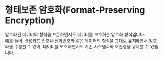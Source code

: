# 형태보존 암호화(Format-Preserving Encryption)
암호화된 데이터의 형식을 보존하면서도 데이터를 보호하는 암호화 방식입니다.  
 예를 들어, 신용카드 번호나 전화번호와 같은 데이터의 형식을 그대로 유지하면서 암호화를 수행할 수 있어, 데이터를 보호하면서도 기존 시스템과의 호환성을 유지할 수 있습니다.